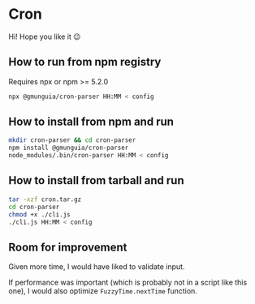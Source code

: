 # Cron

Hi! Hope you like it 😉

## How to run from npm registry

Requires npx or npm >= 5.2.0

```bash
npx @gmunguia/cron-parser HH:MM < config
```

## How to install from npm and run

```bash
mkdir cron-parser && cd cron-parser
npm install @gmunguia/cron-parser
node_modules/.bin/cron-parser HH:MM < config
```

## How to install from tarball and run

```bash
tar -xzf cron.tar.gz
cd cron-parser
chmod +x ./cli.js
./cli.js HH:MM < config
```

## Room for improvement

Given more time, I would have liked to validate input.

If performance was important (which is probably not in a script like this one), I would also optimize `FuzzyTime.nextTime` function.
